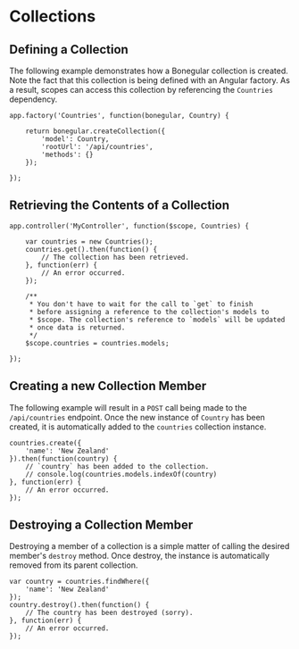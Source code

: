 # Collections

## Defining a Collection

The following example demonstrates how a Bonegular collection is created. Note the fact that this collection is being defined with an Angular factory. As a result, scopes can access this collection by referencing the `Countries` dependency.

```
app.factory('Countries', function(bonegular, Country) {

	return bonegular.createCollection({
		'model': Country,
		'rootUrl': '/api/countries',
		'methods': {}
	});

});
```

## Retrieving the Contents of a Collection

```
app.controller('MyController', function($scope, Countries) {

	var countries = new Countries();
	countries.get().then(function() {
		// The collection has been retrieved.
	}, function(err) {
		// An error occurred.
	});
	
	/**
	 * You don't have to wait for the call to `get` to finish
	 * before assigning a reference to the collection's models to
	 * $scope. The collection's reference to `models` will be updated
	 * once data is returned.
	 */
	$scope.countries = countries.models;

});
```

## Creating a new Collection Member

The following example will result in a `POST` call being made to the `/api/countries` endpoint. Once the new instance of `Country` has been created, it is automatically added to the `countries` collection instance.

```
countries.create({
	'name': 'New Zealand'
}).then(function(country) {
	// `country` has been added to the collection.
	// console.log(countries.models.indexOf(country)
}, function(err) {
	// An error occurred.
});
```

## Destroying a Collection Member

Destroying a member of a collection is a simple matter of calling the desired member's `destroy` method. Once destroy, the instance is automatically removed from its parent collection.

```
var country = countries.findWhere({
	'name': 'New Zealand'
});
country.destroy().then(function() {
	// The country has been destroyed (sorry).
}, function(err) {
	// An error occurred.
});
```